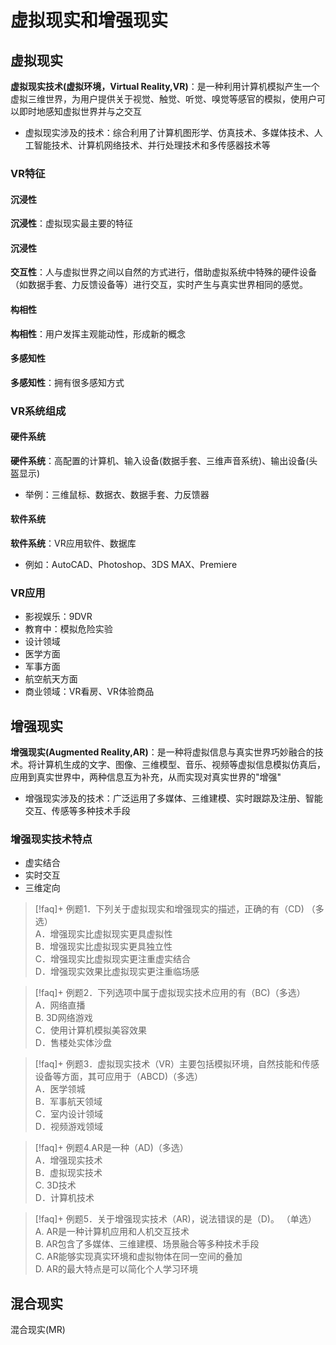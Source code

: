 # 虚拟现实和增强现实
## 虚拟现实

**虚拟现实技术(虚拟环境，Virtual Reality,VR)**：是一种利用计算机模拟产生一个虚拟三维世界，为用户提供关于视觉、触觉、听觉、嗅觉等感官的模拟，使用户可以即时地感知虚拟世界并与之交互
- 虚拟现实涉及的技术：综合利用了计算机图形学、仿真技术、多媒体技术、人工智能技术、计算机网络技术、并行处理技术和多传感器技术等

### VR特征
#### 沉浸性

**沉浸性**：虚拟现实最主要的特征

#### 沉浸性

**交互性**：人与虚拟世界之间以自然的方式进行，借助虚拟系统中特殊的硬件设备（如数据手套、力反馈设备等）进行交互，实时产生与真实世界相同的感觉。

#### 构相性

**构相性**：用户发挥主观能动性，形成新的概念

#### 多感知性

**多感知性**：拥有很多感知方式

### VR系统组成

#### 硬件系统

**硬件系统**：高配置的计算机、输入设备(数据手套、三维声音系统)、输出设备(头盔显示)
- 举例：三维鼠标、数据衣、数据手套、力反馈器

#### 软件系统

**软件系统**：VR应用软件、数据库
- 例如：AutoCAD、Photoshop、3DS MAX、Premiere

### VR应用

- 影视娱乐：9DVR
- 教育中：模拟危险实验
- 设计领域
- 医学方面
- 军事方面
- 航空航天方面
- 商业领域：VR看房、VR体验商品

## 增强现实

**增强现实(Augmented Reality,AR)**：是一种将虚拟信息与真实世界巧妙融合的技术。将计算机生成的文字、图像、三维模型、音乐、视频等虚拟信息模拟仿真后，应用到真实世界中，两种信息互为补充，从而实现对真实世界的"增强"
- 增强现实涉及的技术：广泛运用了多媒体、三维建模、实时跟踪及注册、智能交互、传感等多种技术手段

### 增强现实技术特点

- 虚实结合
- 实时交互
- 三维定向

>[!faq]+ 例题1．下列关于虚拟现实和增强现实的描述，正确的有（CD) （多选）</br>A．增强现实比虚拟现实更具虚拟性</br>B．增强现实比虚拟现实更具独立性</br>C．增强现实比虚拟现实更注重虚实结合</br>D．增强现实效果比虚拟现实更注重临场感

>[!faq]+ 例题2．下列选项中属于虚拟现实技术应用的有（BC)（多选）</br>A．网络直播</br>B. 3D网络游戏</br>C．使用计算机模拟美容效果</br>D．售楼处实体沙盘

>[!faq]+ 例题3．虚拟现实技术（VR）主要包括模拟环境，自然技能和传感设备等方面，其可应用于（ABCD)（多选）</br>A．医学领城</br>B．军事航天领域</br>C．室内设计领域</br>D．视频游戏领域

>[!faq]+ 例题4.AR是一种（AD)（多选）</br>A．增强现实技术</br>B．虚拟现实技术</br>C. 3D技术</br>D．计算机技术

>[!faq]+ 例题5．关于增强现实技术（AR)，说法错误的是（D)。 （单选）</br>A. AR是一种计算机应用和人机交互技术</br>B. AR包含了多媒体、三维建模、场景融合等多种技术手段</br>C. AR能够实现真实环境和虚拟物体在同一空间的叠加</br>D. AR的最大特点是可以简化个人学习环境

## 混合现实

混合现实(MR)

